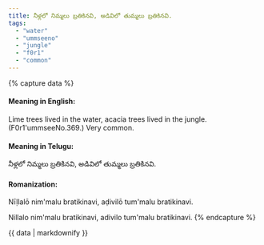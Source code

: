 ```yaml
---
title: నీళ్లలో నిమ్మలు బ్రతికినవి, అడివిలో తుమ్మలు బ్రతికినవి.
tags:
  - "water"
  - "ummseeno"
  - "jungle"
  - "f0r1"
  - "common"
---
```


{% capture data %}
#### Meaning in English:
Lime trees lived in the water, acacia trees lived in the jungle.
(F0r1'ummseeNo.369.)
Very common.

#### Meaning in Telugu:
నీళ్లలో నిమ్మలు బ్రతికినవి, అడివిలో తుమ్మలు బ్రతికినవి.

#### Romanization:
Nīḷlalō nim'malu bratikinavi, aḍivilō tum'malu bratikinavi.

Nillalo nim'malu bratikinavi, adivilo tum'malu bratikinavi.
{% endcapture %}

{{ data | markdownify }}

